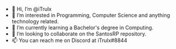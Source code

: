 - 👋 Hi, I’m @iTrulx
- 👀 I’m interested in Programming, Computer Science and anything technology related.
- 🌱 I’m currently learning a Bachelor's degree in Computing.
- 💞️ I’m looking to collaborate on the SantosRP repository.
- 📫 You can reach me on Discord at iTrulx#8844

<!---
iTrulx/iTrulx is a ✨ special ✨ repository because its `README.md` (this file) appears on your GitHub profile.
You can click the Preview link to take a look at your changes.
--->
